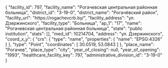 {
    "facility_id": 797,
    "facility_name": "Рогачевская центральная районная больница",
    "district_id": "3-19-0",
    "district_name": "Рогачёвский район",
    "facility_url": "https:\/\/rogachevcrb.by\/",
    "facility_address": "ул. Дзержинского",
    "facility_type": "Больница",
    "ap_1": "17",
    "name": "Рогачевская центральная районная больница",
    "state": "public institution",
    "stats": [],
    "med_id": 10214704,
    "address": "ул. Дзержинского",
    "coord_x_y": {
        "crs": {
            "type": "name",
            "properties": {
                "name": "EPSG:4326"
            }
        },
        "type": "Point",
        "coordinates": [
            30.0519,
            53.0843
        ]
    },
    "place_name": "Рогачев",
    "place_type": "city",
    "year_of_closing": null,
    "year_of_opening": "1993",
    "healthcare_facility_key": 797,
    "administrative_division_id": "3-19-0"
}